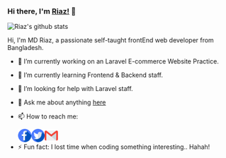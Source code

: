 ### Hi there, I'm [Riaz!](https://md-riaz.github.io) 👋

![Riaz's github stats](https://github-readme-stats.vercel.app/api?username=md-riaz&show_icons=true&title_color=fff&icon_color=79ff97&text_color=9f9f9f&bg_color=151515)

Hi, I'm MD Riaz, a passionate self-taught frontEnd web developer from Bangladesh.


- 🔭 I’m currently working on an Laravel E-commerce Website Practice.
- 🌱 I’m currently learning Frontend & Backend staff.
- 🤔 I’m looking for help with Laravel staff.
- 💬 Ask me about anything [here](https://github.com/md-riaz/md-riaz/issues)
- 📫 How to reach me:

    <a href="https://www.facebook.com/mdriazwd">
  <img  align="left" alt="MD Riaz | Facebook" width="30" src="https://raw.githubusercontent.com/md-riaz/md-riaz/2c036120117239c13e6617112e97efc6b704bea0/assets/facebook.svg" /></a>

    <a href="https://twitter.com/mdriaz_wd">
  <img  align="left" alt="MD Riaz | Twitter" width="30" src="https://raw.githubusercontent.com/md-riaz/md-riaz/f76feb2b446423b9299fbfdb9a3299b352f176aa/assets/twitter.svg" /></a>

    <a href="mailto:mdriazwd@gmail.com">
  <img  align="left" alt="MD Riaz | Gmail" width="30" src="https://raw.githubusercontent.com/md-riaz/md-riaz/70ff6b5cd7e107229d21c2f90de18f66e74c7857/assets/gmail.svg" /></a>

<br />

- ⚡ Fun fact: I lost time when coding something interesting.. Hahah!

